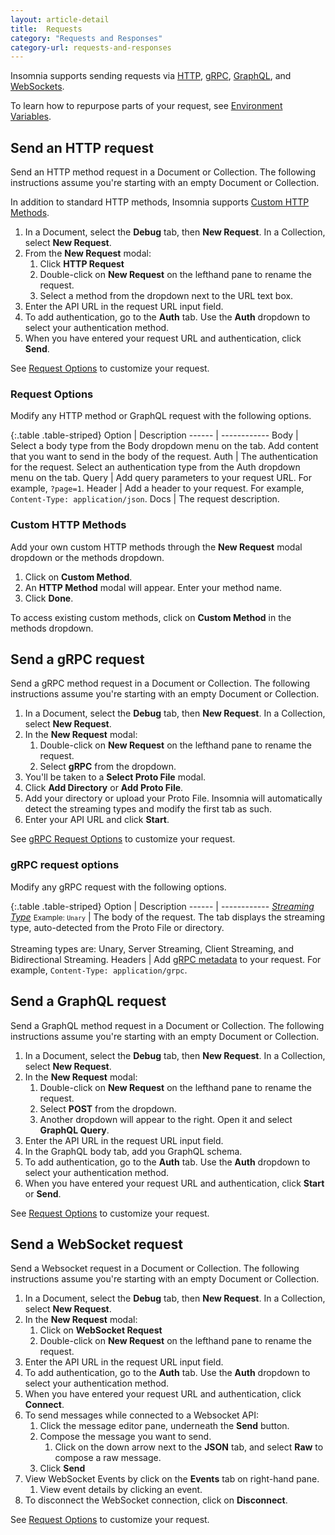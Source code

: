 ```yaml
---
layout: article-detail
title:  Requests
category: "Requests and Responses"
category-url: requests-and-responses
---
```


Insomnia supports sending requests via [HTTP](https://developer.mozilla.org/en-US/docs/Web/HTTP/Methods), [gRPC](https://grpc.io/docs), [GraphQL](https://graphql.org), and [WebSockets](https://websockets.spec.whatwg.org/).

To learn how to repurpose parts of your request, see
[Environment Variables](/insomnia/environment-variables).

## Send an HTTP request

Send an HTTP method request in a Document or Collection. The following instructions
assume you're starting with an empty Document or Collection.

In addition to standard HTTP methods, Insomnia supports [Custom HTTP Methods](#custom-http-methods).

1. In a Document, select the **Debug** tab, then **New Request**. In a Collection, select **New Request**.
1. From the **New Request** modal:
   1. Click **HTTP Request**
   1. Double-click on **New Request** on the lefthand pane to rename the request.
   1. Select a method from the dropdown next to the URL text box.
1. Enter the API URL in the request URL input field.
1. To add authentication, go to the **Auth** tab. Use the **Auth** dropdown to select your authentication method.
1. When you have entered your request URL and authentication, click **Send**.

See [Request Options](#request-options) to customize your request.

### Request Options

Modify any HTTP method or GraphQL request with the following options.

{:.table .table-striped}
Option | Description
------ | ------------
Body | Select a body type from the Body dropdown menu on the tab. Add content that you want to send in the body of the request.
Auth | The authentication for the request. Select an authentication type from the Auth dropdown menu on the tab.
Query | Add query parameters to your request URL. For example, `?page=1`.
Header | Add a header to your request. For example, `Content-Type: application/json`.
Docs | The request description.

### Custom HTTP Methods

Add your own custom HTTP methods through the **New Request** modal dropdown or the methods dropdown.

1. Click on **Custom Method**.
1. An **HTTP Method** modal will appear. Enter your method name.
1. Click **Done**.

To access existing custom methods, click on **Custom Method** in the methods dropdown.

## Send a gRPC request

Send a gRPC method request in a Document or Collection. The following instructions
assume you're starting with an empty Document or Collection.

1. In a Document, select the **Debug** tab, then **New Request**. In a Collection, select **New Request**.
1. In the **New Request** modal:
   1. Double-click on **New Request** on the lefthand pane to rename the request.
   1. Select **gRPC** from the dropdown.
1. You'll be taken to a **Select Proto File** modal.
1. Click **Add Directory** or **Add Proto File**.
1. Add your directory or upload your Proto File. Insomnia will automatically detect the streaming types and modify the first tab as such.
1. Enter your API URL and click **Start**.

See [gRPC Request Options](#grpc-request-options) to customize your request.

### gRPC request options

Modify any gRPC request with the following options.

{:.table .table-striped}
Option | Description
------ | ------------
[*Streaming Type*](https://grpc.io/docs/what-is-grpc/core-concepts/#rpc-life-cycle) <small>Example: `Unary`</small> | The body of the request. The tab displays the streaming type, auto-detected from the Proto File or directory.<br><br>Streaming types are: Unary, Server Streaming, Client Streaming, and Bidirectional Streaming.
Headers | Add [gRPC metadata](https://grpc.io/docs/what-is-grpc/core-concepts/#metadata) to your request. For example, `Content-Type: application/grpc`.

## Send a GraphQL request

Send a GraphQL method request in a Document or Collection. The following instructions
assume you're starting with an empty Document or Collection.

1. In a Document, select the **Debug** tab, then **New Request**. In a Collection, select **New Request**.
1. In the **New Request** modal:
   1. Double-click on **New Request** on the lefthand pane to rename the request.
   1. Select **POST** from the dropdown.
   1. Another dropdown will appear to the right. Open it and select **GraphQL Query**.
1. Enter the API URL in the request URL input field.
1. In the GraphQL body tab, add you GraphQL schema.
1. To add authentication, go to the **Auth** tab. Use the **Auth** dropdown to select your authentication method.
1. When you have entered your request URL and authentication, click **Start** or **Send**.

See [Request Options](#request-options) to customize your request.

## Send a WebSocket request
Send a Websocket request in a Document or Collection.  The following instructions assume you're starting with an empty Document or Collection.

1. In a Document, select the **Debug** tab, then **New Request**. In a Collection, select **New Request**.
1. In the **New Request** modal:
   1. Click on **WebSocket Request**
   1. Double-click on **New Request** on the lefthand pane to rename the request.
1. Enter the API URL in the request URL input field.
1. To add authentication, go to the **Auth** tab. Use the **Auth** dropdown to select your authentication method.
1. When you have entered your request URL and authentication, click **Connect**.
1. To send messages while connected to a Websocket API:
   1. Click the message editor pane, underneath the **Send** button.
   1. Compose the message you want to send.
      1. Click on the down arrow next to the **JSON** tab, and select **Raw** to compose a raw message.
   1. Click **Send**
1. View WebSocket Events by click on the **Events** tab on right-hand pane.
   1. View event details by clicking an event.
1. To disconnect the WebSocket connection, click on **Disconnect**.

See [Request Options](#request-options) to customize your request.